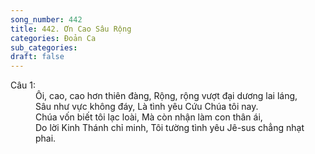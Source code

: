 ```yaml
---
song_number: 442
title: 442. Ơn Cao Sâu Rộng
categories: Đoản Ca
sub_categories: 
draft: false
---
```

<dl><dt>Câu 1:</dt><dd data-verse="1">Ôi, cao, cao hơn thiên đàng, Rộng, rộng vượt đại dương lai láng, <br/>Sâu như vực không đáy, Là tình yêu Cứu Chúa tôi nay. <br/>Chúa vốn biết tôi lạc loài, Mà còn nhận làm con thân ái, <br/>Do lời Kinh Thánh chỉ minh, Tôi tường tình yêu Jê-sus chẳng nhạt phai. </dd></dl>